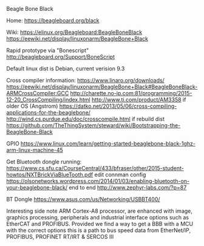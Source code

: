 

Beagle Bone Black

Home: https://beagleboard.org/black

Wiki: https://elinux.org/Beagleboard:BeagleBoneBlack
https://eewiki.net/display/linuxonarm/BeagleBone+Black


Rapid prototype via "Bonescript"
http://beagleboard.org/Support/BoneScript

Default linux dist is Debian, current verision 9.3


Cross compiler information:
https://www.linaro.org/downloads/ 
https://eewiki.net/display/linuxonarm/BeagleBone+Black#BeagleBoneBlack-ARMCrossCompiler:GCC
http://charette.no-ip.com:81/programming/2015-12-20_CrossCompiling/index.html
http://www.ti.com/product/AM3358
if older OS (Angstrom) https://datko.net/2013/05/06/cross-compiling-applications-for-the-beaglebone/
http://wind.cs.purdue.edu/doc/crosscompile.html
if rebuild dist https://github.com/TheThingSystem/steward/wiki/Bootstrapping-the-BeagleBone-Black


GPIO https://www.linux.com/learn/getting-started-beaglebone-black-1ghz-arm-linux-machine-45

Get Bluetooth dongle running:
https://www.cs.sfu.ca/CourseCentral/433/bfraser/other/2015-student-howtos/NXTBrickViaBlueTooth.pdf
edit connman config
https://olsonetworks.wordpress.com/2014/01/03/enabling-bluetooth-on-your-beaglebone-black/
end to end
http://www.zephyr-labs.com/?p=87

BT Dongle 
https://www.asus.com/us/Networking/USBBT400/


Interesting side note 
ARM Cortex-A8 processor, are enhanced with image, graphics processing, peripherals and industrial interface options such as EtherCAT and PROFIBUS. Provided we find a way to get a BBB with a MCU with the correct options this is a path to bus speed data from EtherNet/IP, PROFIBUS, PROFINET RT/IRT & SERCOS III  

